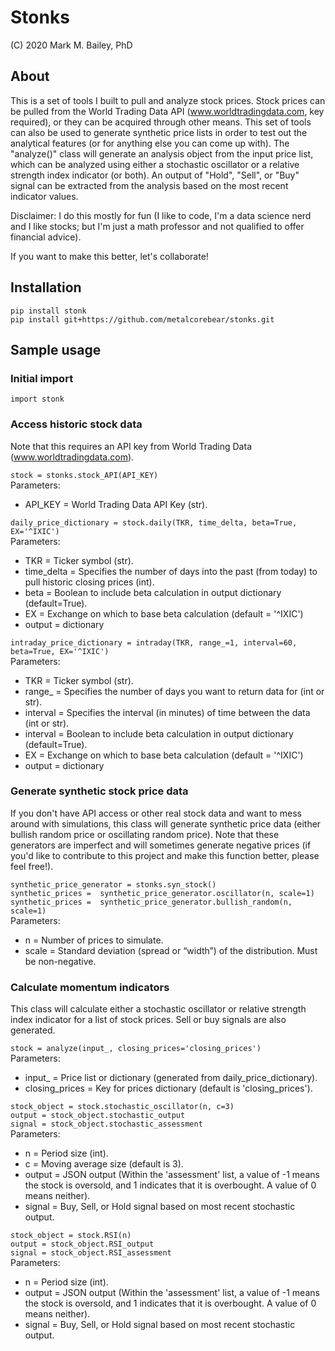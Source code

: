 # Stonks

(C) 2020 Mark M. Bailey, PhD

## About

This is a set of tools I built to pull and analyze stock prices.  Stock prices can be pulled from the World Trading Data API (www.worldtradingdata.com, key required), or they can be acquired through other means.  This set of tools can also be used to generate synthetic price lists in order to test out the analytical features (or for anything else you can come up with).  The "analyze()" class will generate an analysis object from the input price list, which can be analyzed using either a stochastic oscillator or a relative strength index indicator (or both).  An output of "Hold", "Sell", or "Buy" signal can be extracted from the analysis based on the most recent indicator values.<br />

Disclaimer: I do this mostly for fun (I like to code, I'm a data science nerd and I like stocks; but I'm just a math professor and not qualified to offer financial advice).<br />

If you want to make this better, let's collaborate!

## Installation

`pip install stonk`<br />
`pip install git+https://github.com/metalcorebear/stonks.git`

## Sample usage

### Initial import

`import stonk`

### Access historic stock data

Note that this requires an API key from World Trading Data (www.worldtradingdata.com).<br />

`stock = stonks.stock_API(API_KEY)`<br />
Parameters:<br />
* API_KEY = World Trading Data API Key (str).

`daily_price_dictionary = stock.daily(TKR, time_delta, beta=True, EX='^IXIC')`<br />
Parameters:<br />
* TKR = Ticker symbol (str).
* time_delta = Specifies the number of days into the past (from today) to pull historic closing prices (int).
* beta = Boolean to include beta calculation in output dictionary (default=True).
* EX = Exchange on which to base beta calculation (default = '^IXIC')
* output = dictionary

`intraday_price_dictionary = intraday(TKR, range_=1, interval=60, beta=True, EX='^IXIC')`<br />
Parameters:<br />
* TKR = Ticker symbol (str).
* range_ = Specifies the number of days you want to return data for (int or str).
* interval = Specifies the interval (in minutes) of time between the data (int or str).
* interval = Boolean to include beta calculation in output dictionary (default=True).
* EX = Exchange on which to base beta calculation (default = '^IXIC')
* output = dictionary

### Generate synthetic stock price data

If you don't have API access or other real stock data and want to mess around with simulations, this class will generate synthetic price data (either bullish random price or oscillating random price).  Note that these generators are imperfect and will sometimes generate negative prices (if you'd like to contribute to this project and make this function better, please feel free!).<br />

`synthetic_price_generator = stonks.syn_stock()`<br />
`synthetic_prices =  synthetic_price_generator.oscillator(n, scale=1)`<br />
`synthetic_prices =  synthetic_price_generator.bullish_random(n, scale=1)`<br />
Parameters:<br />
* n = Number of prices to simulate.
* scale = Standard deviation (spread or “width”) of the distribution. Must be non-negative.

### Calculate momentum indicators

This class will calculate either a stochastic oscillator or relative strength index indicator for a list of stock prices.  Sell or buy signals are also generated.<br />

`stock = analyze(input_, closing_prices='closing_prices')`<br />
Parameters:<br />
* input_ = Price list or dictionary (generated from daily_price_dictionary).
* closing_prices = Key for prices dictionary (default is 'closing_prices').

`stock_object = stock.stochastic_oscillator(n, c=3)`<br />
`output = stock_object.stochastic_output`<br />
`signal = stock_object.stochastic_assessment`<br />
Parameters:<br />
* n = Period size (int).
* c = Moving average size (default is 3).
* output = JSON output (Within the 'assessment' list, a value of -1 means the stock is oversold, and 1 indicates that it is overbought.  A value of 0 means neither).
* signal = Buy, Sell, or Hold signal based on most recent stochastic output.

`stock_object = stock.RSI(n)`<br />
`output = stock_object.RSI_output`<br />
`signal = stock_object.RSI_assessment`<br />
Parameters:<br />
* n = Period size (int).
* output = JSON output (Within the 'assessment' list, a value of -1 means the stock is oversold, and 1 indicates that it is overbought.  A value of 0 means neither).
* signal = Buy, Sell, or Hold signal based on most recent stochastic output.